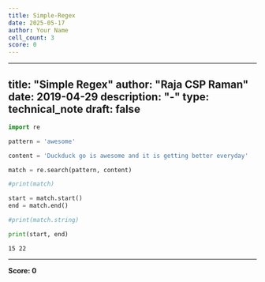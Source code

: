 ```yaml
---
title: Simple-Regex
date: 2025-05-17
author: Your Name
cell_count: 3
score: 0
---
```


---
title: "Simple Regex"
author: "Raja CSP Raman"
date: 2019-04-29
description: "-"
type: technical_note
draft: false
---

```python
import re
```


```python
pattern = 'awesome'

content = 'Duckduck go is awesome and it is getting better everyday'

match = re.search(pattern, content)

#print(match)

start = match.start()
end = match.end()

#print(match.string)

print(start, end)
```

    15 22



---
**Score: 0**